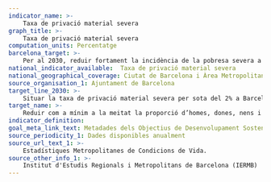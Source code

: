 ```yaml
---
indicator_name: >-
    Taxa de privació material severa
graph_title: >-
    Taxa de privació material severa
computation_units: Percentatge
barcelona_target: >-
    Per al 2030, reduir fortament la incidència de la pobresa severa a Barcelona, especialment entre la població més jove, vetllant també perquè no afecti desproporcionadament determinats territoris
national_indicator_available:  Taxa de privació material severa
national_geographical_coverage: Ciutat de Barcelona i Àrea Metropolitana de Barcelona
source_organisation_1: Ajuntament de Barcelona
target_line_2030: >-
    Situar la taxa de privació material severa per sota del 2% a Barcelona, també en la població menor de 16 anys, i inferior al 3% al conjunt de l’Àrea Metropolitana de Barcelona
target_name: >-
    Reduir com a mínim a la meitat la proporció d’homes, dones, nens i nenes de totes les edats que viuen en la pobresa en totes les seves dimensions d’acord amb les definicions de cada estat
indicator_definition:
goal_meta_link_text: Metadades dels Objectius de Desenvolupament Sostenible de les Nacions Unides (pdf 894kB)
source_periodicity_1: Dades disponibles anualment
source_url_text_1: >-
    Estadístiques Metropolitanes de Condicions de Vida. 
source_other_info_1: >-
    Institut d'Estudis Regionals i Metropolitans de Barcelona (IERMB)
---
```

